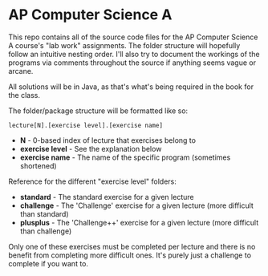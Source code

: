 # AP Computer Science A
This repo contains all of the source code files for the AP Computer Science A course's "lab work" assignments. The folder structure will hopefully follow an intuitive nesting order. I'll also try to document the workings of the programs via comments throughout the source if anything seems vague or arcane.

All solutions will be in Java, as that's what's being required in the book for the class.

The folder/package structure will be formatted like so:

`lecture[N].[exercise level].[exercise name]`

 - **N** - 0-based index of lecture that exercises belong to
 - **exercise level** - See the explanation below
 - **exercise name** - The name of the specific program (sometimes shortened)

Reference for the different "exercise level" folders:

 - **standard** - The standard exercise for a given lecture
 - **challenge** - The 'Challenge' exercise for a given lecture (more difficult than standard)
 - **plusplus** - The 'Challenge++' exercise for a given lecture (more difficult than challenge)
 
Only one of these exercises must be completed per lecture and there is no benefit from completing more difficult ones. It's purely just a challenge to complete if you want to.